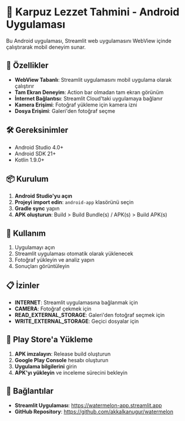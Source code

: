# 🍉 Karpuz Lezzet Tahmini - Android Uygulaması

Bu Android uygulaması, Streamlit web uygulamasını WebView içinde çalıştırarak mobil deneyim sunar.

## 📱 Özellikler

- **WebView Tabanlı**: Streamlit uygulamasını mobil uygulama olarak çalıştırır
- **Tam Ekran Deneyim**: Action bar olmadan tam ekran görünüm
- **İnternet Bağlantısı**: Streamlit Cloud'taki uygulamaya bağlanır
- **Kamera Erişimi**: Fotoğraf yükleme için kamera izni
- **Dosya Erişimi**: Galeri'den fotoğraf seçme

## 🛠️ Gereksinimler

- Android Studio 4.0+
- Android SDK 21+
- Kotlin 1.9.0+

## 📦 Kurulum

1. **Android Studio'yu açın**
2. **Projeyi import edin**: `android-app` klasörünü seçin
3. **Gradle sync** yapın
4. **APK oluşturun**: Build > Build Bundle(s) / APK(s) > Build APK(s)

## 🚀 Kullanım

1. Uygulamayı açın
2. Streamlit uygulaması otomatik olarak yüklenecek
3. Fotoğraf yükleyin ve analiz yapın
4. Sonuçları görüntüleyin

## 📋 İzinler

- **INTERNET**: Streamlit uygulamasına bağlanmak için
- **CAMERA**: Fotoğraf çekmek için
- **READ_EXTERNAL_STORAGE**: Galeri'den fotoğraf seçmek için
- **WRITE_EXTERNAL_STORAGE**: Geçici dosyalar için

## 🎯 Play Store'a Yükleme

1. **APK imzalayın**: Release build oluşturun
2. **Google Play Console** hesabı oluşturun
3. **Uygulama bilgilerini** girin
4. **APK'yı yükleyin** ve inceleme sürecini bekleyin

## 🔗 Bağlantılar

- **Streamlit Uygulaması**: https://watermelon-app.streamlit.app
- **GitHub Repository**: https://github.com/akkalkanugur/watermelon 